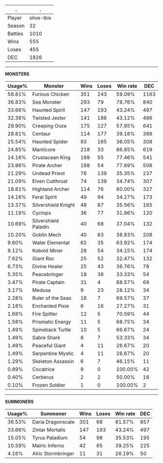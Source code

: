 .|.
|-|-
Player|olive-ibis
Season|32
Battles|1010
Wins|555
Loses|455
DEC|1826

---
**MONSTERS**

Usage%|Monster|Wins|Loses|Win rate|DEC|
-|-|-|-|-|-|
58.81%|Furious Chicken|351|243|59.09%|1163|
36.83%|Sea Monster|293|79|78.76%|840|
33.66%|Haunted Spirit|147|193|43.24%|497|
32.38%|Twisted Jester|141|186|43.12%|486|
29.90%|Creeping Ooze|175|127|57.95%|641|
28.81%|Centaur|114|177|39.18%|389|
25.54%|Haunted Spider|93|165|36.05%|308|
24.85%|Manticore|218|33|86.85%|619|
24.16%|Crustacean King|189|55|77.46%|541|
23.96%|Pirate Archer|188|54|77.69%|508|
21.29%|Undead Priest|76|139|35.35%|237|
21.09%|Elven Cutthroat|74|139|34.74%|307|
18.81%|Highland Archer|114|76|60.00%|327|
14.16%|Feral Spirit|49|94|34.27%|173|
13.37%|Silvershield Knight|48|87|35.56%|165|
11.19%|Cyclops|36|77|31.86%|120|
10.69%|Silvershield Paladin|40|68|37.04%|132|
10.20%|Goblin Mech|40|63|38.83%|208|
9.60%|Water Elemental|62|35|63.92%|174|
8.12%|Kobold Miner|28|54|34.15%|174|
7.62%|Giant Roc|25|52|32.47%|132|
6.73%|Divine Healer|25|43|36.76%|78|
5.35%|Peacebringer|18|36|33.33%|54|
3.47%|Pirate Captain|31|4|88.57%|69|
3.17%|Medusa|9|23|28.12%|34|
2.28%|Ruler of the Seas|16|7|69.57%|37|
2.18%|Enchanted Pixie|6|16|27.27%|31|
1.68%|Fire Spitter|12|5|70.59%|44|
1.58%|Prismatic Energy|11|5|68.75%|34|
1.49%|Spineback Turtle|10|5|66.67%|24|
1.49%|Sabre Shark|8|7|53.33%|34|
1.49%|Peaceful Giant|4|11|26.67%|20|
1.49%|Serpentine Mystic|4|11|26.67%|20|
1.29%|Skeleton Assassin|6|7|46.15%|11|
0.89%|Cocatrice|9|0|100.00%|42|
0.40%|Cerberus|2|2|50.00%|16|
0.10%|Frozen Soldier|1|0|100.00%|2|

---
**SUMMONERS**

Usage%|Summoner|Wins|Loses|Win rate|DEC|
-|-|-|-|-|-|
36.53%|Daria Dragonscale|301|68|81.57%|857|
33.66%|Zintar Mortalis|147|193|43.24%|497|
15.05%|Tyrus Paladium|54|98|35.53%|195|
10.59%|Malric Inferno|42|65|39.25%|225|
4.16%|Alric Stormbringer|11|31|26.19%|50|
